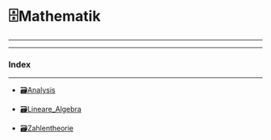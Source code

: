 # 🗄️Mathematik

---

---
 
### Index

---
- [🗃️Analysis](🗃️Analysis)

- [🗃️Lineare_Algebra](🗃️Lineare_Algebra)

- [🗃️Zahlentheorie](🗃️Zahlentheorie)
       
